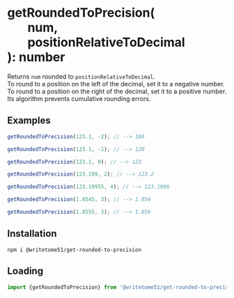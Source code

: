 # getRoundedToPrecision(<br>&nbsp;&nbsp;&nbsp;&nbsp;&nbsp;&nbsp;&nbsp;num,<br>&nbsp;&nbsp;&nbsp;&nbsp;&nbsp;&nbsp;&nbsp;positionRelativeToDecimal<br>): number

Returns `num` rounded to `positionRelativeToDecimal`.    
To round to a position on the left of the decimal, set it to a negative number.  
To round to a position on the right of the decimal, set it to a positive number.  
Its algorithm prevents cumulative rounding errors.


## Examples
```js
getRoundedToPrecision(123.1, -2); // --> 100

getRoundedToPrecision(123.1, -1); // --> 120

getRoundedToPrecision(123.1, 0); // --> 123

getRoundedToPrecision(123.199, 2); // --> 123.2

getRoundedToPrecision(123.19955, 4); // --> 123.1996

getRoundedToPrecision(1.8545, 3); // --> 1.854

getRoundedToPrecision(1.8555, 3); // --> 1.856
```

## Installation
`npm i @writetome51/get-rounded-to-precision`

## Loading
```js
import {getRoundedToPrecision} from '@writetome51/get-rounded-to-precision';
```
